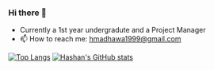 ### Hi there 👋

<!--
**hmadhawa/hmadhawa** is a ✨ _special_ ✨ repository because its `README.md` (this file) appears on your GitHub profile.

Here are some ideas to get you started:

- 🔭 I’m currently working on ...
- 🌱 I’m currently learning ...
- 👯 I’m looking to collaborate on ...
- 🤔 I’m looking for help with ...
- 💬 Ask me about ...
- 📫 How to reach me: ...
- 😄 Pronouns: ...
- ⚡ Fun fact: ...
-->
- Currently a 1st year undergradute and a Project Manager
- 📫 How to reach me: hmadhawa1999@gmail.com

[![Top Langs](https://github-readme-stats.vercel.app/api/top-langs/?username=hmadhawa&hide=css,php,html&layout=compact&theme=tokyonight)](https://github.com/anuraghazra/github-readme-stats)
[![Hashan's GitHub stats](https://github-readme-stats.vercel.app/api?username=hmadhawa&count_private=true&show_icons=true&theme=synthwave)](https://github.com/anuraghazra/github-readme-stats)
